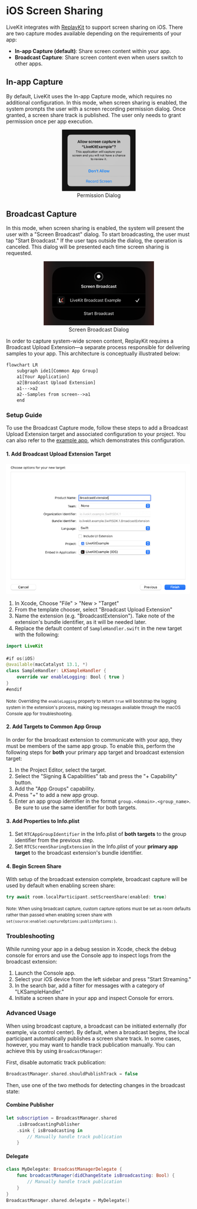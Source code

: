 # iOS Screen Sharing

LiveKit integrates with [ReplayKit](https://developer.apple.com/documentation/replaykit/) to support screen sharing on iOS.  There are two capture modes available depending on the requirements of your app:

- **In-app Capture (default)**: Share screen content within your app.
- **Broadcast Capture**: Share screen content even when users switch to other apps.

## In-app Capture

By default, LiveKit uses the In-app Capture mode, which requires no additional configuration. In this mode, when screen sharing is enabled, the system prompts the user with a screen recording permission dialog. Once granted, a screen share track is published. The user only needs to grant permission once per app execution.

<center>
    <figure>
        <img src="Resources/in-app-dialog.png" alt="Permission dialog" width="200"/>
        <figcaption>Permission Dialog</figcaption>
    </figure>
</center>

## Broadcast Capture

In this mode, when screen sharing is enabled, the system will present the user with a "Screen Broadcast" dialog. To start broadcasting, the user must tap "Start Broadcast." If the user taps outside the dialog, the operation is canceled. This dialog will be presented each time screen sharing is requested.

<center>
    <figure>
        <img src="Resources/broadcast-dialog.png" alt="Screen broadcast dialog" width="300"/>
        <figcaption>Screen Broadcast Dialog</figcaption>
    </figure>
</center>


In order to capture system-wide screen content, ReplayKit requires a Broadcast Upload Extension—a separate process responsible for delivering samples to your app. This architecture is conceptually illustrated below:

```mermaid
flowchart LR
    subgraph ide1[Common App Group]
    a1[Your Application]
    a2[Broadcast Upload Extension]
    a1--->a2
    a2--Samples from screen-->a1
    end
```

### Setup Guide

To use the Broadcast Capture mode, follow these steps to add a Broadcast Upload Extension target and associated configuration to your project. You can also refer to the [example app](https://github.com/livekit-examples/swift-example), which demonstrates this configuration.

#### 1. Add Broadcast Upload Extension Target


<img src="Resources/new-target-options.png" width="500" />

1. In Xcode, Choose "File" > "New > "Target"
2. From the template chooser, select "Broadcast Upload Extension"
3. Name the extension (e.g. "BroadcastExtension"). Take note of the extension's bundle identifier, as it will be needed later.
4. Replace the default content of `SampleHandler.swift` in the new target with the following:

```swift
import LiveKit

#if os(iOS)
@available(macCatalyst 13.1, *)
class SampleHandler: LKSampleHandler {
    override var enableLogging: Bool { true }
}
#endif
````

<small>Note: Overriding the `enableLogging` property to return `true` will bootstrap the logging system in the extension's process, making log messages available through the macOS Console app for troubleshooting.</small>

#### 2. Add Targets to Common App Group

In order for the broadcast extension to communicate with your app, they must be members of the same app group. To enable this, perform the following steps for **both** your primary app target and broadcast extension target:

1. In the Project Editor, select the target.
2. Select the "Signing & Capabilities" tab and press the "+ Capability" button.
3. Add the "App Groups" capability.
4. Press "+" to add a new app group.
5. Enter an app group identifier in the format `group.<domain>.<group_name>`. Be sure to use the same identifier for both targets.

#### 3. Add Properties to Info.plist

1. Set `RTCAppGroupIdentifier` in the Info.plist of **both targets** to the group identifier from the previous step.
2. Set `RTCScreenSharingExtension` in the Info.plist of your **primary app target** to the broadcast extension's bundle identifier.

#### 4. Begin Screen Share

With setup of the broadcast extension complete, broadcast capture will be used by default when enabling screen share:
```swift
try await room.localParticipant.setScreenShare(enabled: true)
```

<small>Note: When using broadcast capture, custom capture options must be set as room defaults rather than passed when enabling screen share with `set(source:enabled:captureOptions:publishOptions:)`.</small>

### Troubleshooting

While running your app in a debug session in Xcode, check the debug console for errors and use the Console app to inspect logs from the broadcast extension:

1. Launch the Console app.
2. Select your iOS device from the left sidebar and press "Start Streaming."
3. In the search bar, add a filter for messages with a category of "LKSampleHandler."
4. Initiate a screen share in your app and inspect Console for errors.

### Advanced Usage

When using broadcast capture, a broadcast can be initiated externally (for example, via control center). By default, when a broadcast begins, the local participant automatically publishes a screen share track. In some cases, however, you may want to handle track publication manually. You can achieve this by using `BroadcastManager`:

First, disable automatic track publication:
```swift
BroadcastManager.shared.shouldPublishTrack = false
```

Then, use one of the two methods for detecting changes in the broadcast state:

#### Combine Publisher
```swift
let subscription = BroadcastManager.shared
    .isBroadcastingPublisher
    .sink { isBroadcasting in
        // Manually handle track publication
    }
```

#### Delegate
```swift
class MyDelegate: BroadcastManagerDelegate {
    func broadcastManager(didChangeState isBroadcasting: Bool) {
        // Manually handle track publication
    }
}
BroadcastManager.shared.delegate = MyDelegate()
```
